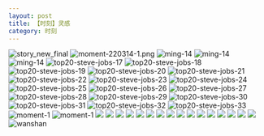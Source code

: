 ```yaml
---
layout: post
title: 【时刻】灵感
category: 时刻
---
```

![story_new_final](http://r8s97vm6g.hd-bkt.clouddn.com/img/story_new_final_0322.png)
![moment-220314-1.png](http://r8s97vm6g.hd-bkt.clouddn.com/img/moment-220314-1.png)
![ming-14](http://r8s97vm6g.hd-bkt.clouddn.com/img/moment-0317-1.png)
![ming-14](http://r8s97vm6g.hd-bkt.clouddn.com/img/moment-0317-2.png)
![ming-14](http://r8s97vm6g.hd-bkt.clouddn.com/img/ming-14.png)
![top20-steve-jobs-17](http://r8s97vm6g.hd-bkt.clouddn.com/img/jobs-17.png)
![top20-steve-jobs-18](http://r8s97vm6g.hd-bkt.clouddn.com/img/jobs-18.png)
![top20-steve-jobs-19](http://r8s97vm6g.hd-bkt.clouddn.com/img/jobs-19.png)
![top20-steve-jobs-20](http://r8s97vm6g.hd-bkt.clouddn.com/img/jobs-20.png)
![top20-steve-jobs-21](http://r8s97vm6g.hd-bkt.clouddn.com/img/jobs-21.png)
![top20-steve-jobs-22](http://r8s97vm6g.hd-bkt.clouddn.com/img/jobs-22.png)
![top20-steve-jobs-23](http://r8s97vm6g.hd-bkt.clouddn.com/img/jobs-23.png)
![top20-steve-jobs-24](http://r8s97vm6g.hd-bkt.clouddn.com/img/jobs-24.png)
![top20-steve-jobs-25](http://r8s97vm6g.hd-bkt.clouddn.com/img/jobs-25.png)
![top20-steve-jobs-26](http://r8s97vm6g.hd-bkt.clouddn.com/img/jobs-26.png)
![top20-steve-jobs-27](http://r8s97vm6g.hd-bkt.clouddn.com/img/jobs-27.png)
![top20-steve-jobs-28](http://r8s97vm6g.hd-bkt.clouddn.com/img/jobs-28.png)
![top20-steve-jobs-29](http://r8s97vm6g.hd-bkt.clouddn.com/img/jobs-29.png)
![top20-steve-jobs-30](http://r8s97vm6g.hd-bkt.clouddn.com/img/jobs-30.png)
![top20-steve-jobs-31](http://r8s97vm6g.hd-bkt.clouddn.com/img/jobs-31.png)
![top20-steve-jobs-32](http://r8s97vm6g.hd-bkt.clouddn.com/img/jobs-32.png)
![top20-steve-jobs-33](http://r8s97vm6g.hd-bkt.clouddn.com/img/jobs-33.png)
![moment-1](http://r8s97vm6g.hd-bkt.clouddn.com/img/moment-1.png)
![moment-1](http://r8s97vm6g.hd-bkt.clouddn.com/img/moment-0317-3.png)
![](http://r8s97vm6g.hd-bkt.clouddn.com/img/moment-0317-4.png)
![](http://r8s97vm6g.hd-bkt.clouddn.com/img/moment-0319-1.png)
![](http://r8s97vm6g.hd-bkt.clouddn.com/img/moment-0319-2.png)
![](http://r8s97vm6g.hd-bkt.clouddn.com/img/moment-0319-3.png)
![](http://r8s97vm6g.hd-bkt.clouddn.com/img/moment-220324-1.png)
![](http://r8s97vm6g.hd-bkt.clouddn.com/img/moment-220324-2.png)
![](http://r8s97vm6g.hd-bkt.clouddn.com/img/moment-220324-3.png)
![](http://r8s97vm6g.hd-bkt.clouddn.com/img/moment-220324-4.png)
![](http://r8s97vm6g.hd-bkt.clouddn.com/img/moment-220324-5.png)
![](http://r8s97vm6g.hd-bkt.clouddn.com/img/moment-220324-6.png)
![](http://r8s97vm6g.hd-bkt.clouddn.com/img/moment-220324-7.png)
![](http://r8s97vm6g.hd-bkt.clouddn.com/img/taste-220323-1.png)
![](http://r8s97vm6g.hd-bkt.clouddn.com/img/taste-220323-2.png)
![](http://r8s97vm6g.hd-bkt.clouddn.com/img/taste-220323-3.png)
![](http://r8s97vm6g.hd-bkt.clouddn.com/img/taste-220323-4.png)
![](http://r8s97vm6g.hd-bkt.clouddn.com/img/taste-220323-5.png)
![wanshan](http://r8s97vm6g.hd-bkt.clouddn.com/img/wanshan.png)



  




